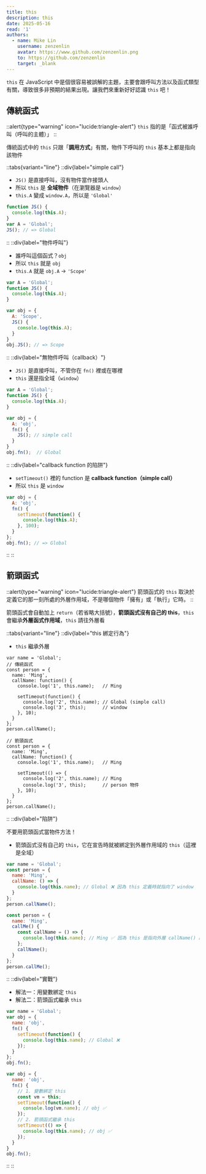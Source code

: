 ```yaml
---
title: this
description: this
date: 2025-05-16
read: '1'
authors:
  - name: Mike Lin
    username: zenzenlin
    avatar: https://www.github.com/zenzenlin.png
    to: https://github.com/zenzenlin
    target: _blank
---
```


`this` 在 JavaScript 中是個很容易被誤解的主題，主要會跟呼叫方法以及函式類型有關，導致很多非預期的結果出現。讓我們來重新好好認識 `this` 吧！

## 傳統函式

::alert{type="warning" icon="lucide:triangle-alert"}
`this` 指的是「函式被誰呼叫（呼叫的主體）」
::

傳統函式中的 `this` 只跟「**調用方式**」有關，物件下呼叫的 `this` 基本上都是指向該物件

::tabs{variant="line"}
  ::div{label="simple call"}

  - `JS()` 是直接呼叫，沒有物件當作接頭人
  - 所以 `this` 是 **全域物件**（在瀏覽器是 `window`）
  - `this.A` 變成 `window.A`，所以是 `'Global'`

  ```js
  function JS() {
    console.log(this.A);
  }
  var A = 'Global';
  JS(); // => Global
  ```

  ::
  ::div{label="物件呼叫"}

  - 誰呼叫這個函式？`obj`
  - 所以 `this` 就是 `obj`
  - `this.A` 就是 `obj.A` → `'Scope'`

  ```js
  var A = 'Global';
  function JS() {
    console.log(this.A);
  }

  var obj = {
    A: 'Scope',
    JS() {
      console.log(this.A);
    }
  }
  obj.JS(); // => Scope
  ```

  ::
  ::div{label="無物件呼叫（callback）"}

  - `JS()` 是直接呼叫，不管你在 `fn()` 裡或在哪裡
  - `this` 還是指全域（`window`）

  ```js
  var A = 'Global';
  function JS() {
    console.log(this.A);
  }

  var obj = {
    A: 'obj',
    fn() {
      JS(); // simple call
    }
  }
  obj.fn();  // Global
  ```

  ::
  ::div{label="callback function 的陷阱"}

  - `setTimeout()` 裡的 function 是 **callback function（simple call）**
  - 所以 `this` 是 `window`

  ```js
  var obj = {
    A: 'obj',
    fn() {
      setTimeout(function() {
        console.log(this.A);
      }, 100);
    }
  };
  obj.fn(); // => Global
  ```

  ::
::

## 箭頭函式

::alert{type="warning" icon="lucide:triangle-alert"}
箭頭函式的 `this` 取決於定義它的那一刻所處的外層作用域，不是哪個物件「擁有」或「執行」它時。
::

箭頭函式會自動加上 `return`（若省略大括號），**箭頭函式沒有自己的 this**，`this` 會繼承**外層函式作用域**，`this` 請往外層看

::tabs{variant="line"}
  ::div{label="this 綁定行為"}

  - `this` 繼承外層

  ```js{22}
  var name = 'Global';
  // 傳統函式
  const person = {
    name: 'Ming',
    callName: function() {
      console.log('1', this.name);   // Ming

      setTimeout(function() {
        console.log('2', this.name); // Global (simple call)
        console.log('3', this);      // window
      }, 10);
    }
  };
  person.callName();

  // 箭頭函式
  const person = {
    name: 'Ming',
    callName: function() {
      console.log('1', this.name);   // Ming

      setTimeout(() => {
        console.log('2', this.name); // Ming
        console.log('3', this);      // person 物件
      }, 10);
    }
  };
  person.callName();
  ```

  ::
  ::div{label="陷阱"}

  不要用箭頭函式當物件方法！
  - 箭頭函式沒有自己的 `this`，它在宣告時就被綁定到外層作用域的 `this`（這裡是全域）

  ```js
  var name = 'Global';
  const person = {
    name: 'Ming',
    callName: () => {
      console.log(this.name); // Global ❌ 因為 this 定義時就指向了 window
    }
  };
  person.callName();

  const person = {
    name: 'Ming',
    callMe() {
      const callName = () => {
        console.log(this.name); // Ming ✅ 因為 this 是指向外層 callName() 的 this
      };
      callName();
    }
  };
  person.callMe();
  ```

  ::
  ::div{label="實戰"}

  - 解法一：用變數綁定 `this`
  - 解法二：箭頭函式繼承 `this`

  ```js
  var name = 'Global';
  var obj = {
    name: 'obj',
    fn() {
      setTimeout(function() {
        console.log(this.name); // Global ❌
      });
    }
  };
  obj.fn();

  var obj = {
    name: 'obj',
    fn() {
      // 1. 變數綁定 this
      const vm = this;
      setTimeout(function() {
        console.log(vm.name); // obj ✅
      });
      // 2. 箭頭函式繼承 this
      setTimeout(() => {
        console.log(this.name); // obj ✅
      });
    }
  }
  obj.fn();
  ```

  ::
::
